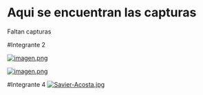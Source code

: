 # Aqui se encuentran las capturas
Faltan capturas

#Integrante 2

[![imagen.png](https://i.postimg.cc/MHnWJF5d/imagen.png)](https://postimg.cc/2Lfp4TPZ)

[![imagen.png](https://i.postimg.cc/Fzp0w1Pj/imagen.png)](https://postimg.cc/vx11V8wB)


#Integrante 4
[![Savier-Acosta.jpg](https://i.postimg.cc/jq49RXmh/Savier-Acosta.jpg)](https://postimg.cc/LhhvTzHq)
